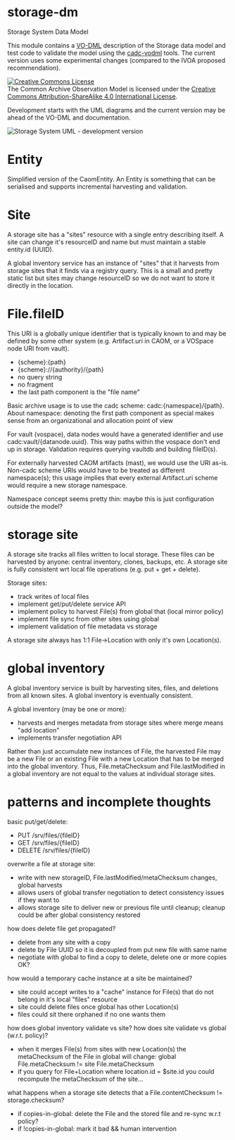 # storage-dm
Storage System Data Model

This module contains a <a href="http://www.ivoa.net/documents/VODML/index.html">VO-DML</a> 
description of the Storage data model and test code to validate the model using the 
<a href="https://github.com/opencadc/core/tree/master/cadc-vodml">cadc-vodml</a> tools. The 
current version uses some experimental changes (compared to the IVOA proposed recommendation).

<a rel="license" href="http://creativecommons.org/licenses/by-sa/4.0/">
<img alt="Creative Commons License" style="border-width:0" src="https://i.creativecommons.org/l/by-sa/4.0/88x31.png" /></a>
<br />The Common Archive Observation Model is licensed under the
<a rel="license" href="http://creativecommons.org/licenses/by-sa/4.0/">
Creative Commons Attribution-ShareAlike 4.0 International License</a>.

Development starts with the UML diagrams and the current version may be ahead of the VO-DML and documentation. 

<img alt="Storage System UML - development version" style="border-width:0" 
src="https://github.com/pdowler/storage/raw/master/storage-dm/src/main/resources/inventory.png" />

# Entity
Simplified version of the CaomEntity. An Entity is something 
that can be serialised and supports incremental harvesting 
and validation.

# Site
A storage site has a "sites" resource with a single entry
describing itself. A site can change it's resourceID and
name but must maintain a stable entity.id (UUID).

A global inventory service has an instance of "sites"
that it harvests from storage sites that it finds via a
registry query. This is a small and pretty static list but
sites may change resourceID so we do not want to
store it directly in the location.

# File.fileID
This URI is a globally unique identifier that is typically known 
to and may be defined by some other system (e.g. Artifact.uri 
in CAOM, or a VOSpace node URI from vault). 

- {scheme}:{path}
- {scheme}://{authority}/{path}
- no query string
- no fragment
-  the last path component is the "file name"

Basic archive usage is to use the cadc scheme: cadc:{namespace}/{path}. About namespace: denoting the first 
path component as special makes sense from an organizational and allocation point of view

For vault (vospace), data nodes would have a generated identifier and use cadc:vault/{datanode.uuid}.
This way paths within the vospace don't end up in storage. Validation requires querying vaultdb and 
building fileID(s).

For externally harvested CAOM artifacts (mast), we would use the URI as-is. Non-cadc scheme URIs would have to
be treated as different namespace(s); this usage implies that every external Artifact.uri scheme would require 
a new storage namespace.

Namespace concept seems pretty thin: maybe this is just configuration outside the model?

# storage site
A storage site tracks all files written to local storage. These files 
can be harvested by anyone: central inventory, clones, backups, etc. 
A storage site is fully consistent wrt local file operations (e.g. put + get + delete).

Storage sites:
- track writes of local files
- implement get/put/delete service API
- implement policy to harvest File(s) from global that 
  (local mirror policy)
- implement file sync from other sites using global
- implement validation of file metadata vs storage

A storage site always has 1:1 File->Location with only it's own
Location(s).

# global inventory
A global inventory service is built by harvesting sites, files, and deletions from all known sites.
A global inventory is eventually consistent.

A global inventory (may be one or more):
- harvests and merges metadata from storage sites
  where merge means "add location"
- implements transfer negotiation API

Rather than just accumulate new instances of File, the
harvested File may be a new File or an existing File with
a new Location that has to be merged into the global
inventory. Thus, File.metaChecksum and File.lastModified
in a global inventory are not equal to the values at
individual storage sites.

# patterns and incomplete thoughts

basic put/get/delete:
- PUT /srv/files/{fileID}
- GET /srv/files/{fileID}
- DELETE /srv/files/{fileID}

overwrite a file at storage site:
- write with new storageID, File.lastModified/metaChecksum changes, global harvests
- allows users of global transfer negotiation to detect consistency issues if they want to
- allows storage site to deliver new or previous file until cleanup; cleanup could be after global 
  consistency restored

how does delete file get propagated?
- delete from any site with a copy
- delete by File UUID so it is decoupled from put new file with same name
- negotiate with global to find a copy to delete, delete one or more copies OK?

how would a temporary cache instance at a site be maintained?
- site could accept writes to a "cache" instance for File(s) that do not belong
  in it's local "files" resource
- site could delete files once global has other Location(s)
- files could sit there orphaned if no one wants them

how does global inventory validate vs site?  how does site validate vs global (w.r.t. policy)?
- when it merges File(s) from sites with new Location(s) the metaChecksum 
  of the File in global will change: global File.metaChecksum != site File.metaChecksum
- if you query for File+Location where location.id = $site.id you could recompute 
  the metaChecksum of the site... 

what happens when a storage site detects that a File.contentChecksum != storage.checksum?
- if copies-in-global: delete the File and the stored file and re-sync w.r.t policy?
- if !copies-in-global: mark it bad && human intervention

